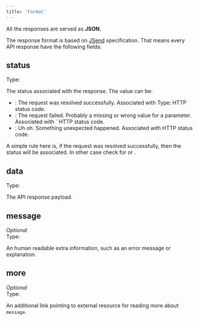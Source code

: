 ```yaml
---
title: 'Format'
--- 
```


All the responses are served as **JSON**.

The response format is based on [JSend](https://labs.omniti.com/labs/jsend) specification. That means every API response have the following fields:

<H2 titleize={false}>status</H2>

Type: <Type children='<string>'/>

The status associated with the response. The value can be:

- <Type children="'success'"/>: The request was resolved successfully. Associated with Type: <Type children='2xx'/> HTTP status code.
- <Type children="'fail'"/>: The request failed. Probably a missing or wrong value for a parameter. Associated with <Type children='4xx'/>` HTTP status code.
- <Type children="'error'"/>: Uh oh. Something unexpected happened. Associated with <Type children='5xx'/> HTTP status code.

A simple rule here is, if the request was resolved successfully, then the <Type children="'success'"/> status will be associated. In other case check for <Type children="'fail'"/> or <Type children="'error'"/>.

<H2 titleize={false}>data</H2>

Type: <Type children='<object>'/>

The API response payload.

<H2 titleize={false}>message</H2>

*Optional*<br />
Type: <Type children='<string>'/>

An human readable extra information, such as an error message or explanation.

<H2 titleize={false}>more</H2>

*Optional*<br />
Type: <Type children='<string>'/>

An additional link pointing to external resource for reading more about `message`.


